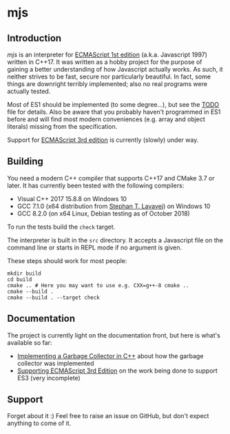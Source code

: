 # mjs

## Introduction
_mjs_ is an interpreter for [ECMAScript 1st
edition](https://www.ecma-international.org/publications/files/ECMA-ST-ARCH/ECMA-262,%201st%20edition,%20June%201997.pdf)
(a.k.a. Javascript 1997) written in C++17. It was written as a hobby
project for the purpose of gaining a better understanding of how
Javascript actually works. As such, it neither strives to be fast,
secure nor particularly beautiful. In fact, some things are downright
terribly implemented; also no real programs were actually tested.

Most of ES1 should be implemented (to some degree...), but see the
[TODO](TODO.md) file for details. Also be aware that you probably
haven't programmed in ES1 before and will find most modern conveniences
(e.g. array and object literals) missing from the specification.

Support for [ECMAScript 3rd
edition](http://www.ecma-international.org/publications/files/ECMA-ST-ARCH/ECMA-262,%203rd%20edition,%20December%201999.pdf)
is currently (slowly) under way.

## Building

You need a modern C++ compiler that supports C++17 and CMake 3.7 or
later. It has currently been tested with the following compilers:

* Visual C++ 2017 15.8.8 on Windows 10
* GCC 7.1.0 (x64 distribution from [Stephan T. Lavavej](https://nuwen.net/mingw.html)) on Windows 10
* GCC 8.2.0 (on x64 Linux, Debian testing as of October 2018)

To run the tests build the `check` target.

The interpreter is built in the `src` directory. It accepts a Javascript
file on the command line or starts in REPL mode if no argument is given.

These steps should work for most people:

    mkdir build
    cd build
    cmake .. # Here you may want to use e.g. CXX=g++-8 cmake ..
    cmake --build .
    cmake --build . --target check

## Documentation

The project is currently light on the documentation front, but here is
what's available so far:

* [Implementing a Garbage Collector in C++](https://mras0.github.io/mjs/doc/gc/initial.html) about how the garbage collector was implemented
* [Supporting ECMAScript 3rd Edition](doc/es3/es3.md) on the work being
  done to support ES3 (very incomplete)

## Support

Forget about it :) Feel free to raise an issue on GitHub, but don't
expect anything to come of it.
